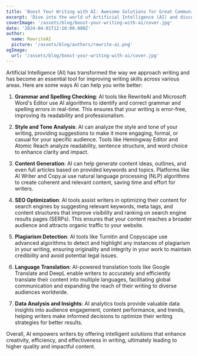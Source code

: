 ```yaml
---
title: 'Boost Your Writing with AI: Awesome Solutions for Great Communication'
excerpt: 'Dive into the world of Artificial Intelligence (AI) and discover how this cutting-edge technology is revolutionizing the way we write. From grammar and style checks to content generation and SEO optimization, AI offers an array of tools to enhance your writing skills and produce top-quality content. Explore the AI-powered features that can level up your writing game and empower you to create impactful and engaging pieces across various domains'
coverImage: '/assets/blog/boost-your-writing-with-ai/cover.jpg'
date: '2024-04-01T12:10:00.000Z'
author:
  name: RewriteAI
  picture: '/assets/blog/authors/rewrite-ai.png'
ogImage:
  url: '/assets/blog/boost-your-writing-with-ai/cover.jpg'
---
```


Artificial Intelligence (AI) has transformed the way we approach writing and has become an essential tool for improving writing skills across various areas. Here are some ways AI can help you write better:

1. **Grammar and Spelling Checking**: AI tools like RewriteAI and Microsoft Word's Editor use AI algorithms to identify and correct grammar and spelling errors in real-time. This ensures that your writing is error-free, improving its readability and professionalism.

2. **Style and Tone Analysis**: AI can analyze the style and tone of your writing, providing suggestions to make it more engaging, formal, or casual for your specific audience. Tools like Hemingway Editor and Atomic Reach analyze readability, sentence structure, and word choice to enhance clarity and impact.

3. **Content Generation**: AI can help generate content ideas, outlines, and even full articles based on provided keywords and topics. Platforms like AI Writer and Copy.ai use natural language processing (NLP) algorithms to create coherent and relevant content, saving time and effort for writers.

4. **SEO Optimization**: AI tools assist writers in optimizing their content for search engines by suggesting relevant keywords, meta tags, and content structures that improve visibility and ranking on search engine results pages (SERPs). This ensures that your content reaches a broader audience and attracts organic traffic to your website.

5. **Plagiarism Detection**: AI tools like Turnitin and Copyscape use advanced algorithms to detect and highlight any instances of plagiarism in your writing, ensuring originality and integrity in your work to maintain credibility and avoid potential legal issues.

6. **Language Translation**: AI-powered translation tools like Google Translate and DeepL enable writers to accurately and efficiently translate their content into multiple languages, facilitating global communication and expanding the reach of their writing to diverse audiences worldwide.

7. **Data Analysis and Insights**: AI analytics tools provide valuable data insights into audience engagement, content performance, and trends, helping writers make informed decisions to optimize their writing strategies for better results.

Overall, AI empowers writers by offering intelligent solutions that enhance creativity, efficiency, and effectiveness in writing, ultimately leading to higher quality and impactful content.

